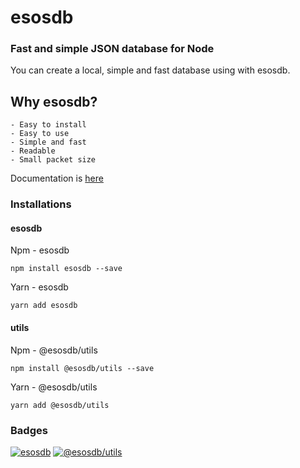 # esosdb

### Fast and simple JSON database for Node

You can create a local, simple and fast database using with esosdb.

## Why esosdb?

    - Easy to install
    - Easy to use
    - Simple and fast
    - Readable
    - Small packet size

Documentation is [here](https://esosdb.mbps.tk)

### Installations

#### esosdb

Npm - esosdb

`npm install esosdb --save`

Yarn - esosdb

`yarn add esosdb`

#### utils

Npm - @esosdb/utils

`npm install @esosdb/utils --save`

Yarn - @esosdb/utils

`yarn add @esosdb/utils`

### Badges

[![esosdb](https://img.shields.io/npm/v/esosdb?label=esosdb&style=flat-square)](https://github.com/esosdb/esosdb) [![@esosdb/utils](https://img.shields.io/npm/v/@esosdb/utils?label=%40esosdb%2Futils&style=flat-square)](https://github.com/esosdb/utils)
